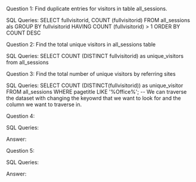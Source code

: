 Question 1: Find duplicate entries for visitors in table all_sessions.


SQL Queries:
SELECT fullvisitorid,
COUNT (fullvisitorid)
FROM all_sessions als
GROUP BY fullvisitorid
HAVING COUNT (fullvisitorid) > 1
ORDER BY COUNT DESC





Question 2: Find the total unique visitors in all_sessions table

SQL Queries:
SELECT COUNT (DISTINCT fullvisitorid) as unique_visitors
from all_sessions





Question 3: Find the total number of unique visitors by referring sites

SQL Queries:
SELECT COUNT (DISTINCT(fullvisitorid)) as unique_visitor
FROM all_sessions
WHERE pagetitle LIKE '%Office%';
-- We can traverse the dataset with changing the keyowrd that we want to look for and the column we want to traverse in.




Question 4: 

SQL Queries:

Answer:



Question 5: 

SQL Queries:

Answer:
